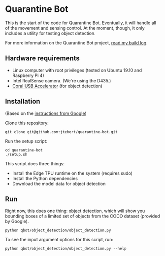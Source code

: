 # Quarantine Bot

This is the start of the code for Quarantine Bot. Eventually, it will handle all of the movement and sensing control. At the moment, though, it only includes a utility for testing object detection.

For more information on the Quarantine Bot project, [read my build log](https://docs.juliaebert.com/projects/quarantine-bot).

## Hardware requirements

- Linux computer with root privileges (tested on Ubuntu 19.10 and Raspberry Pi 4)
- Intel RealSense camera. (We're using the D435.)
- [Coral USB Accelerator](https://coral.ai/products/accelerator) (for object detection)

## Installation

(Based on the [instructions from Google](https://coral.ai/docs/accelerator/get-started/))

Clone this repository:

```shell
git clone git@github.com:jtebert/quarantine-bot.git
```

Run the setup script:

```shell
cd quarantine-bot
./setup.sh
```

This script does three things:

- Install the Edge TPU runtime on the system (requires sudo)
- Install the Python dependencies
- Download the model data for object detection

## Run

Right now, this does one thing: object detection, which will show you bounding boxes of a limited set of objects from the COCO dataset (provided by Google).

```shell
python qbot/object_detection/object_detection.py
```

To see the input argument options for this script, run:
```shell
python qbot/object_detection/object_detection.py --help
```